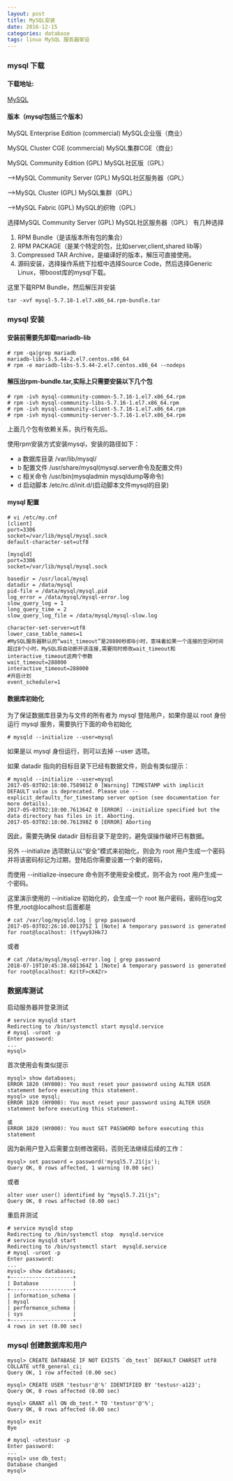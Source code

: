 ```yaml
---
layout: post
title: MySQL安装
date: 2016-12-15
categories: database
tags: linux MySQL 服务器架设
---
```


### mysql 下载
#### 下载地址:
[MySQL](http://www.mysql.com/downloads/)

#### 版本（mysql包括三个版本）

MySQL Enterprise Edition (commercial) MySQL企业版（商业）

MySQL Cluster CGE (commercial) MySQL集群CGE（商业）

MySQL Community Edition (GPL) MySQL社区版（GPL）

-->MySQL Community Server (GPL) MySQL社区服务器（GPL）

-->MySQL Cluster (GPL) MySQL集群（GPL）

-->MySQL Fabric (GPL) MySQL的织物（GPL）

选择MySQL Community Server (GPL) MySQL社区服务器（GPL）
有几种选择

1. RPM Bundle（是该版本所有包的集合）
2. RPM PACKAGE（是某个特定的包，比如server,client,shared lib等）
3. Compressed TAR Archive，是编译好的版本，解压可直接使用。
4. 源码安装，选择操作系统下拉框中选择Source Code，然后选择Generic Linux，带boost库的mysql下载。

这里下载RPM Bundle，然后解压并安装

```
tar -xvf mysql-5.7.18-1.el7.x86_64.rpm-bundle.tar
```
### mysql 安装
#### 安装前需要先卸载mariadb-lib

```
# rpm -qa|grep mariadb
mariadb-libs-5.5.44-2.el7.centos.x86_64
# rpm -e mariadb-libs-5.5.44-2.el7.centos.x86_64 --nodeps
```
#### 解压出rpm-bundle.tar,实际上只需要安装以下几个包
```
# rpm -ivh mysql-community-common-5.7.16-1.el7.x86_64.rpm
# rpm -ivh mysql-community-libs-5.7.16-1.el7.x86_64.rpm
# rpm -ivh mysql-community-client-5.7.16-1.el7.x86_64.rpm
# rpm -ivh mysql-community-server-5.7.16-1.el7.x86_64.rpm
```
上面几个包有依赖关系，执行有先后。

使用rpm安装方式安装mysql，安装的路径如下：

* a 数据库目录 /var/lib/mysql/
* b 配置文件 /usr/share/mysql(mysql.server命令及配置文件)
* c 相关命令 /usr/bin(mysqladmin mysqldump等命令)
* d 启动脚本 /etc/rc.d/init.d/(启动脚本文件mysql的目录)

#### mysql 配置

```
# vi /etc/my.cnf
[client]
port=3306
socket=/var/lib/mysql/mysql.sock
default-character-set=utf8

[mysqld]
port=3306
socket=/var/lib/mysql/mysql.sock

basedir = /usr/local/mysql
datadir = /data/mysql
pid-file = /data/mysql/mysql.pid
log_error = /data/mysql/mysql-error.log
slow_query_log = 1
long_query_time = 2
slow_query_log_file = /data/mysql/mysql-slow.log

character-set-server=utf8
lower_case_table_names=1
#MySQL服务器默认的“wait_timeout”是28800秒即8小时，意味着如果一个连接的空闲时间超过8个小时，MySQL将自动断开该连接,需要同时修改wait_timeout和interactive_timeout这两个参数
wait_timeout=288000
interactive_timeout=288000
#开启计划
event_scheduler=1
```

#### 数据库初始化
为了保证数据库目录为与文件的所有者为 mysql 登陆用户，如果你是以 root 身份运行 mysql 服务，需要执行下面的命令初始化

```
# mysqld --initialize --user=mysql
```
如果是以 mysql 身份运行，则可以去掉 --user 选项。

如果 datadir 指向的目标目录下已经有数据文件，则会有类似提示：

```
# mysqld --initialize --user=mysql
2017-05-03T02:18:00.758981Z 0 [Warning] TIMESTAMP with implicit DEFAULT value is deprecated. Please use --explicit_defaults_for_timestamp server option (see documentation for more details).
2017-05-03T02:18:00.761364Z 0 [ERROR] --initialize specified but the data directory has files in it. Aborting.
2017-05-03T02:18:00.761398Z 0 [ERROR] Aborting
```
因此，需要先确保 datadir 目标目录下是空的，避免误操作破坏已有数据。

另外 --initialize 选项默认以“安全”模式来初始化，则会为 root 用户生成一个密码并将该密码标记为过期，登陆后你需要设置一个新的密码，

而使用 --initialize-insecure 命令则不使用安全模式，则不会为 root 用户生成一个密码。

这里演示使用的 --initialize 初始化的，会生成一个 root 账户密码，密码在log文件里,root@localhost:后面都是

```
# cat /var/log/mysqld.log | grep password
2017-05-03T02:26:10.001375Z 1 [Note] A temporary password is generated for root@localhost: (tfywy9JHk7J
```
或者

```
# cat /data/mysql/mysql-error.log | grep password
2018-07-19T10:45:38.681364Z 1 [Note] A temporary password is generated for root@localhost: Kz(tF>cK4Zr>
```

### 数据库测试
启动服务器并登录测试

```
# service mysqld start
Redirecting to /bin/systemctl start mysqld.service
# mysql -uroot -p
Enter password: 
...
mysql>
```
首次使用会有类似提示

```
mysql> show databases;
ERROR 1820 (HY000): You must reset your password using ALTER USER statement before executing this statement.
mysql> use mysql;
ERROR 1820 (HY000): You must reset your password using ALTER USER statement before executing this statement.

或
ERROR 1820 (HY000): You must SET PASSWORD before executing this statement 
```
因为新用户登入后需要立刻修改密码，否则无法继续后续的工作：

```
mysql> set password = password('mysql5.7.21(js');
Query OK, 0 rows affected, 1 warning (0.00 sec)
```
或者

```
alter user user() identified by "mysql5.7.21(js";
Query OK, 0 rows affected (0.00 sec)
```
重启并测试

```
# service mysqld stop
Redirecting to /bin/systemctl stop  mysqld.service
# service mysqld start
Redirecting to /bin/systemctl start  mysqld.service
# mysql -uroot -p      
Enter password: 
...
mysql> show databases;
+--------------------+
| Database           |
+--------------------+
| information_schema |
| mysql              |
| performance_schema |
| sys                |
+--------------------+
4 rows in set (0.00 sec)

```


### mysql 创建数据库和用户

```
mysql> CREATE DATABASE IF NOT EXISTS `db_test` DEFAULT CHARSET utf8 COLLATE utf8_general_ci;
Query OK, 1 row affected (0.00 sec)

mysql> CREATE USER 'testusr'@'%' IDENTIFIED BY 'testusr-a123';
Query OK, 0 rows affected (0.00 sec)

mysql> GRANT all ON db_test.* TO 'testusr'@'%';
Query OK, 0 rows affected (0.00 sec)

mysql> exit
Bye

# mysql -utestusr -p
Enter password: 
...
mysql> use db_test;
Database changed
mysql>
```